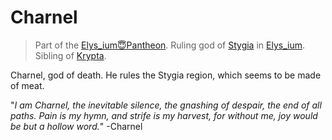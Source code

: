 # Charnel

> Part of the [Elys_ium😇Pantheon](Elys_ium😇Pantheon.md).
> Ruling god of [Stygia](Elys_ium💀Stygia.md) in [Elys_ium](🌐Elys=ium.md).
> Sibling of [Krypta](😇Krypta.md).

Charnel, god of death. He rules the Stygia region, which seems to be made of meat.

"*I am Charnel, the inevitable silence, the gnashing of despair, the end of all paths. Pain is my hymn, and strife is my harvest, for without me, joy would be but a hollow word.*" -Charnel